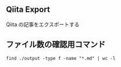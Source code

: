 ## Qiita Export

Qiita の記事をエクスポートする

## ファイル数の確認用コマンド

`find ./output -type f -name "*.md" | wc -l`
